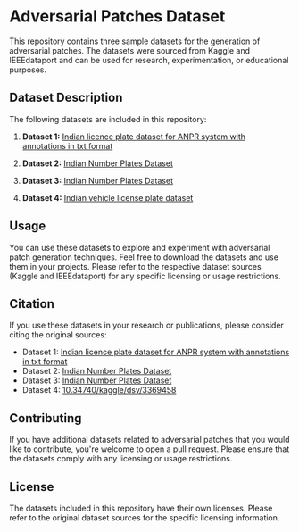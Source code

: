 # Adversarial Patches Dataset

This repository contains three sample datasets for the generation of adversarial patches. The datasets were sourced from Kaggle and IEEEdataport and can be used for research, experimentation, or educational purposes.

## Dataset Description

The following datasets are included in this repository:

1. **Dataset 1:** [Indian licence plate dataset for ANPR system with annotations in txt format](https://www.kaggle.com/datasets/gauravsanwal/indian-licence-plate)

2. **Dataset 2:** [Indian Number Plates Dataset](https://www.kaggle.com/datasets/dataclusterlabs/indian-number-plates-dataset)

3. **Dataset 3:** [Indian Number Plates Dataset](https://www.kaggle.com/datasets/dataclusterlabs/indian-number-plates-dataset)

4. **Dataset 4:** [Indian vehicle license plate dataset](https://www.kaggle.com/datasets/saisirishan/indian-vehicle-dataset)

## Usage

You can use these datasets to explore and experiment with adversarial patch generation techniques. Feel free to download the datasets and use them in your projects. Please refer to the respective dataset sources (Kaggle and IEEEdataport) for any specific licensing or usage restrictions.

## Citation

If you use these datasets in your research or publications, please consider citing the original sources:

- Dataset 1: [Indian licence plate dataset for ANPR system with annotations in txt format](https://www.kaggle.com/datasets/gauravsanwal/indian-licence-plate)
- Dataset 2: [Indian Number Plates Dataset](https://www.kaggle.com/datasets/dataclusterlabs/indian-number-plates-dataset)
- Dataset 3: [Indian Number Plates Dataset](https://www.kaggle.com/datasets/dataclusterlabs/indian-number-plates-dataset)
- Dataset 4: [10.34740/kaggle/dsv/3369458](https://www.kaggle.com/datasets/saisirishan/indian-vehicle-dataset)

## Contributing

If you have additional datasets related to adversarial patches that you would like to contribute, you're welcome to open a pull request. Please ensure that the datasets comply with any licensing or usage restrictions.

## License

The datasets included in this repository have their own licenses. Please refer to the original dataset sources for the specific licensing information.

